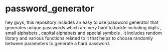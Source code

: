 # password_generator
hey guys, this repository includes an  easy to use password generator that generates unique passwords which are very hard to tackle including digits , small alphabets , capital alphabets and special symbols . it includes random library and various functions related  to it that helps to choose randomly between parameters to generate a hard password.
